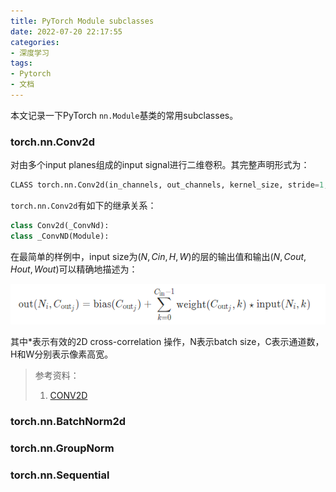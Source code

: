 ```yaml
---
title: PyTorch Module subclasses
date: 2022-07-20 22:17:55
categories:
- 深度学习
tags:
- Pytorch
- 文档
---
```


本文记录一下PyTorch `nn.Module`基类的常用subclasses。

<!--more-->

### torch.nn.Conv2d

对由多个input planes组成的input signal进行二维卷积。其完整声明形式为：

```python
CLASS torch.nn.Conv2d(in_channels, out_channels, kernel_size, stride=1, padding=0, dilation=1, groups=1, bias=True, padding_mode='zeros', device=None, dtype=None)
```

`torch.nn.Conv2d`有如下的继承关系：

```python
class Conv2d(_ConvNd):
class _ConvND(Module):
```

在最简单的样例中，input size为$(N, Cin, H, W)$的层的输出值和输出$(N, Cout, Hout, Wout)$可以精确地描述为：

![image20220718203916534](https://raw.githubusercontent.com/Tom89757/ImageHost/main/hexo/image-20220718203916534.png)

其中*表示有效的2D cross-correlation 操作，N表示batch size，C表示通道数，H和W分别表示像素高宽。

> 参考资料：
>
> 1. [CONV2D](https://pytorch.org/docs/stable/generated/torch.nn.Conv2d.html)

### torch.nn.BatchNorm2d

### torch.nn.GroupNorm

### torch.nn.Sequential

